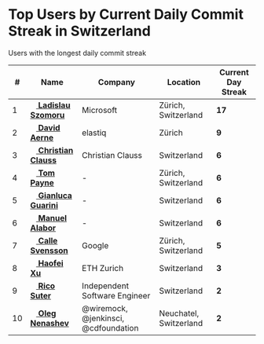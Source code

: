 # Top Users by Current Daily Commit Streak in Switzerland

Users with the longest daily commit streak

<table width="100%">
    <thead>
        <tr>
            <th>#</th>
            <th>Name</th>
            <th>Company</th>
            <th>Location</th>
            <th>Current Day Streak</th>
        </tr>
    </thead>
    <tbody>
        <tr>
    <td>1</td>
    <td>
        <a href="https://github.com/lszomoru">
            <img src="https://avatars.githubusercontent.com/u/3372902?s=72&u=f559f04d198c85273afe3414e56a5ebe6e47ee02&v=4" height="12" />
             <b>Ladislau Szomoru</b>
        </a>
    </td>
    <td>
        Microsoft
    </td>
    <td>
        Zürich, Switzerland
    </td>
    <td>
        <b>17</b>
    </td>
</tr><tr>
    <td>2</td>
    <td>
        <a href="https://github.com/meodai">
            <img src="https://avatars.githubusercontent.com/u/608386?s=72&u=e0af7daa6c755b64e2ddf03ee2046ac708ca4f51&v=4" height="12" />
             <b>David Aerne</b>
        </a>
    </td>
    <td>
        elastiq
    </td>
    <td>
        Zürich
    </td>
    <td>
        <b>9</b>
    </td>
</tr><tr>
    <td>3</td>
    <td>
        <a href="https://github.com/cclauss">
            <img src="https://avatars.githubusercontent.com/u/3709715?s=72&u=0745d1d2473894c33f3b35f0b965d71cc9aec553&v=4" height="12" />
             <b>Christian Clauss</b>
        </a>
    </td>
    <td>
        Christian Clauss
    </td>
    <td>
        Switzerland
    </td>
    <td>
        <b>6</b>
    </td>
</tr><tr>
    <td>4</td>
    <td>
        <a href="https://github.com/twpayne">
            <img src="https://avatars.githubusercontent.com/u/6942?s=72&u=227a4496aba8d3f526c53bdb6aa7713b22c56906&v=4" height="12" />
             <b>Tom Payne</b>
        </a>
    </td>
    <td>
        -
    </td>
    <td>
        Zürich, Switzerland
    </td>
    <td>
        <b>6</b>
    </td>
</tr><tr>
    <td>5</td>
    <td>
        <a href="https://github.com/GianlucaGuarini">
            <img src="https://avatars.githubusercontent.com/u/879612?s=72&u=9fab638262fe74bb1ef3b5b6e626f358dadd7eca&v=4" height="12" />
             <b>Gianluca Guarini</b>
        </a>
    </td>
    <td>
        -
    </td>
    <td>
        Switzerland
    </td>
    <td>
        <b>6</b>
    </td>
</tr><tr>
    <td>6</td>
    <td>
        <a href="https://github.com/swissmanu">
            <img src="https://avatars.githubusercontent.com/u/170832?s=72&u=3005074f7fb5977a53c502c388a935627cd6ed03&v=4" height="12" />
             <b>Manuel Alabor</b>
        </a>
    </td>
    <td>
        -
    </td>
    <td>
        Switzerland
    </td>
    <td>
        <b>6</b>
    </td>
</tr><tr>
    <td>7</td>
    <td>
        <a href="https://github.com/ZetaTwo">
            <img src="https://avatars.githubusercontent.com/u/870392?s=72&v=4" height="12" />
             <b>Calle Svensson</b>
        </a>
    </td>
    <td>
        Google
    </td>
    <td>
        Zürich, Switzerland
    </td>
    <td>
        <b>5</b>
    </td>
</tr><tr>
    <td>8</td>
    <td>
        <a href="https://github.com/haofeixu">
            <img src="https://avatars.githubusercontent.com/u/19343475?s=72&u=5d3010316de6b3d035a04c3e82a35684ace923cc&v=4" height="12" />
             <b>Haofei Xu</b>
        </a>
    </td>
    <td>
        ETH Zurich
    </td>
    <td>
        Switzerland
    </td>
    <td>
        <b>3</b>
    </td>
</tr><tr>
    <td>9</td>
    <td>
        <a href="https://github.com/RicoSuter">
            <img src="https://avatars.githubusercontent.com/u/2603405?s=72&u=eaf8de2141873385ae3d6c2cefb7afefabd8c78d&v=4" height="12" />
             <b>Rico Suter</b>
        </a>
    </td>
    <td>
        Independent Software Engineer
    </td>
    <td>
        Switzerland
    </td>
    <td>
        <b>2</b>
    </td>
</tr><tr>
    <td>10</td>
    <td>
        <a href="https://github.com/oleg-nenashev">
            <img src="https://avatars.githubusercontent.com/u/3000480?s=72&u=d17d8f220f545791e0ce16e803864b46563fd678&v=4" height="12" />
             <b>Oleg Nenashev</b>
        </a>
    </td>
    <td>
        @wiremock, @jenkinsci, @cdfoundation
    </td>
    <td>
        Neuchatel, Switzerland
    </td>
    <td>
        <b>2</b>
    </td>
</tr>
    </tbody>
</table>
